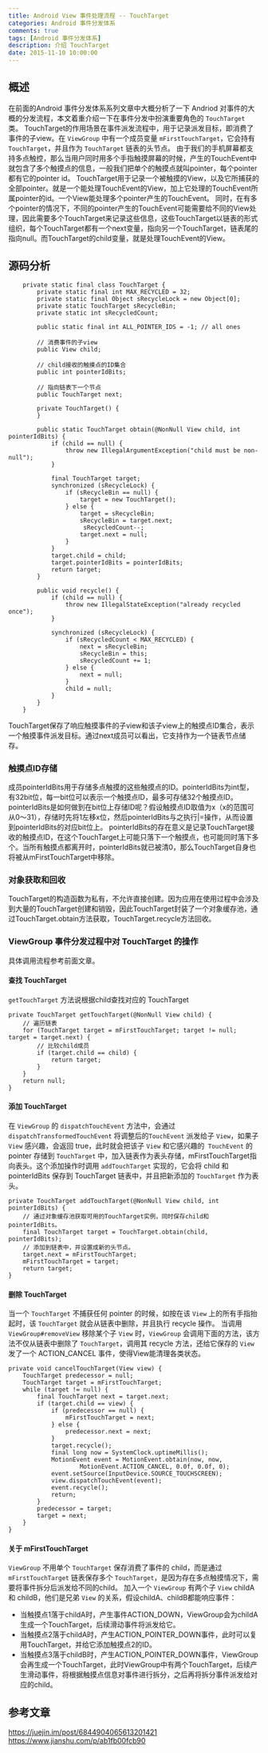 ```yaml
---
title: Android View 事件处理流程 -- TouchTarget
categories: Android 事件分发体系
comments: true
tags: [Android 事件分发体系]
description: 介绍 TouchTarget
date: 2015-11-10 10:00:00
---
```


## 概述

在前面的Android 事件分发体系系列文章中大概分析了一下 Andriod 对事件的大概的分发流程，本文着重介绍一下在事件分发中扮演重要角色的 `TouchTarget` 类。
TouchTarget的作用场景在事件派发流程中，用于记录派发目标，即消费了事件的子view。在 `ViewGroup` 中有一个成员变量 `mFirstTouchTarget`，它会持有 `TouchTarget`，并且作为 `TouchTarget` 链表的头节点。
由于我们的手机屏幕都支持多点触控，那么当用户同时用多个手指触摸屏幕的时候，产生的TouchEvent中就包含了多个触摸点的信息，一般我们把单个的触摸点就叫pointer，每个pointer都有它的pointer id。
TouchTarget用于记录一个被触摸的View，以及它所捕获的全部pointer。就是一个能处理TouchEvent的View，加上它处理的TouchEvent所属pointer的id。一个View能处理多个pointer产生的TouchEvent。
同时，在有多个pointer的情况下，不同的pointer产生的TouchEvent可能需要给不同的View处理，因此需要多个TouchTarget来记录这些信息，这些TouchTarget以链表的形式组织，每个TouchTarget都有一个next变量，指向另一个TouchTarget，链表尾的指向null。而TouchTarget的child变量，就是处理TouchEvent的View。

## 源码分析

```
    private static final class TouchTarget {
        private static final int MAX_RECYCLED = 32;
        private static final Object sRecycleLock = new Object[0];
        private static TouchTarget sRecycleBin;
        private static int sRecycledCount;

        public static final int ALL_POINTER_IDS = -1; // all ones

        // 消费事件的子view
        public View child;

        // child接收的触摸点的ID集合
        public int pointerIdBits;

        // 指向链表下一个节点
        public TouchTarget next;

        private TouchTarget() {
        }

        public static TouchTarget obtain(@NonNull View child, int pointerIdBits) {
            if (child == null) {
                throw new IllegalArgumentException("child must be non-null");
            }

            final TouchTarget target;
            synchronized (sRecycleLock) {
                if (sRecycleBin == null) {
                    target = new TouchTarget();
                } else {
                    target = sRecycleBin;
                    sRecycleBin = target.next;
                     sRecycledCount--;
                    target.next = null;
                }
            }
            target.child = child;
            target.pointerIdBits = pointerIdBits;
            return target;
        }

        public void recycle() {
            if (child == null) {
                throw new IllegalStateException("already recycled once");
            }

            synchronized (sRecycleLock) {
                if (sRecycledCount < MAX_RECYCLED) {
                    next = sRecycleBin;
                    sRecycleBin = this;
                    sRecycledCount += 1;
                } else {
                    next = null;
                }
                child = null;
            }
        }
    }
```

TouchTarget保存了响应触摸事件的子view和该子view上的触摸点ID集合，表示一个触摸事件派发目标。通过next成员可以看出，它支持作为一个链表节点储存。

### 触摸点ID存储

成员pointerIdBits用于存储多点触摸的这些触摸点的ID。pointerIdBits为int型，有32bit位，每一bit位可以表示一个触摸点ID，最多可存储32个触摸点ID。
pointerIdBits是如何做到在bit位上存储ID呢？假设触摸点ID取值为x（x的范围可从0～31），存储时先将1左移x位，然后pointerIdBits与之执行|=操作，从而设置到pointerIdBits的对应bit位上。
pointerIdBits的存在意义是记录TouchTarget接收的触摸点ID，在这个TouchTarget上可能只落下一个触摸点，也可能同时落下多个。当所有触摸点都离开时，pointerIdBits就已被清0，那么TouchTarget自身也将被从mFirstTouchTarget中移除。

### 对象获取和回收

TouchTarget的构造函数为私有，不允许直接创建。因为应用在使用过程中会涉及到大量的TouchTarget创建和销毁，因此TouchTarget封装了一个对象缓存池，通过TouchTarget.obtain方法获取，TouchTarget.recycle方法回收。

### ViewGroup 事件分发过程中对 TouchTarget 的操作

具体调用流程参考前面文章。

#### 查找 TouchTarget

`getTouchTarget` 方法说根据child查找对应的 TouchTarget

```
private TouchTarget getTouchTarget(@NonNull View child) {
    // 遍历链表
    for (TouchTarget target = mFirstTouchTarget; target != null; target = target.next) {
        // 比较child成员
        if (target.child == child) {
            return target;
        }
    }
    return null;
}
```

#### 添加 TouchTarget

在 `ViewGroup` 的 `dispatchTouchEvent` 方法中，会通过 `dispatchTransformedTouchEvent` 将调整后的`TouchEvent` 派发给子 `View`，如果子 `View` 感兴趣，会返回 true，此时就会把该子 `View` 和它感兴趣的` TouchEvent` 的 pointer 存储到 `TouchTarget` 中，加入链表作为表头存储，mFirstTouchTarget指向表头。这个添加操作时调用 `addTouchTarget` 实现的，它会将 child 和 pointerIdBits 保存到 TouchTarget 链表中，并且把新添加的 `TouchTarget` 作为表头。

```
private TouchTarget addTouchTarget(@NonNull View child, int pointerIdBits) {
    // 通过对象缓存池获取可用的TouchTarget实例，同时保存child和pointerIdBits。
    final TouchTarget target = TouchTarget.obtain(child, pointerIdBits);
    // 添加到链表中，并设置成新的头节点。
    target.next = mFirstTouchTarget;
    mFirstTouchTarget = target;
    return target;
}
```

#### 删除 TouchTarget

当一个 `TouchTarget` 不捕获任何 pointer 的时候，如按在该 `View` 上的所有手指抬起时，该 `TouchTarget` 就会从链表中删除，并且执行 recycle 操作。
当调用 `ViewGroup#removeView` 移除某个子 `View` 时，`ViewGroup` 会调用下面的方法，该方法不仅从链表中删除了 `TouchTarget`，调用其 recycle 方法，还给它保存的 `View` 发了一个 ACTION_CANCEL 事件，使得View能清理各类状态。


```
private void cancelTouchTarget(View view) {
    TouchTarget predecessor = null;
    TouchTarget target = mFirstTouchTarget;
    while (target != null) {
        final TouchTarget next = target.next;
        if (target.child == view) {
            if (predecessor == null) {
                mFirstTouchTarget = next;
            } else {
                predecessor.next = next;
            }
            target.recycle();
            final long now = SystemClock.uptimeMillis();
            MotionEvent event = MotionEvent.obtain(now, now,
                    MotionEvent.ACTION_CANCEL, 0.0f, 0.0f, 0);
            event.setSource(InputDevice.SOURCE_TOUCHSCREEN);
            view.dispatchTouchEvent(event);
            event.recycle();
            return;
        }
        predecessor = target;
        target = next;
    }
}

```

#### 关于 mFirstTouchTarget

`ViewGroup` 不用单个 `TouchTarget` 保存消费了事件的 child，而是通过 `mFirstTouchTarget` 链表保存多个 `TouchTarget`，是因为存在多点触摸情况下，需要将事件拆分后派发给不同的child。
加入一个 `ViewGroup` 有两个子 `View` childA 和 childB，他们是兄弟 `View` 的关系，假设childA、childB都能响应事件：

 - 当触摸点1落于childA时，产生事件ACTION_DOWN，ViewGroup会为childA生成一个TouchTarget，后续滑动事件将派发给它。
 - 当触摸点2落于childA时，产生ACTION_POINTER_DOWN事件，此时可以复用TouchTarget，并给它添加触摸点2的ID。
 - 当触摸点3落于childB时，产生ACTION_POINTER_DOWN事件，ViewGroup会再生成一个TouchTarget，此时ViewGroup中有两个TouchTarget，后续产生滑动事件，将根据触摸点信息对事件进行拆分，之后再将拆分事件派发给对应的child。

## 参考文章

https://juejin.im/post/6844904065613201421
https://www.jianshu.com/p/ab1fb00fcb90
